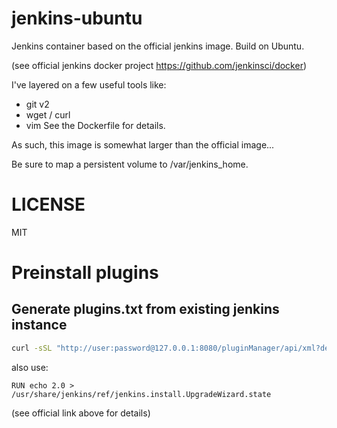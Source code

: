 # jenkins-ubuntu

Jenkins container based on the official jenkins image.  Build on Ubuntu.

(see official jenkins docker project https://github.com/jenkinsci/docker)

I've layered on a few useful tools like:
* git v2
* wget / curl
* vim
See the Dockerfile for details.

As such, this image is somewhat larger than the official image...

Be sure to map a persistent volume to /var/jenkins_home.

# LICENSE
MIT

# Preinstall plugins

## Generate plugins.txt from existing jenkins instance

```bash
curl -sSL "http://user:password@127.0.0.1:8080/pluginManager/api/xml?depth=1&xpath=/*/*/shortName|/*/*/version&wrapper=plugins" | perl -pe 's/.*?<shortName>([\w-]+).*?<version>([^<]+)()(<\/\w+>)+/\1 \2\n/g'|sed 's/ /:/'
```

also use:

```
RUN echo 2.0 > /usr/share/jenkins/ref/jenkins.install.UpgradeWizard.state
```

(see official link above for details)
